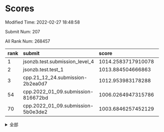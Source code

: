 # Scores

Modified Time: 2022-02-27 18:48:58

Submit Num: 207

All Rank Num: 268457

| rank |               submit               |       score        |       sigma        | pk_num |
| :--- | :--------------------------------- | :----------------- | :----------------- | :----- |
| 1    | jsonzb.test.submission_level_4     | 1014.2583717910078 | 0.841037665375094  | 5185   |
| 2    | jsonzb.test.test_1                 | 1013.884504666863  | 0.8178747927407171 | 5191   |
| 3    | cpp.21_12_24.submission-2b2ea0d7   | 1012.953983178288  | 0.8116936012895644 | 5188   |
| 54   | cpp.2022_01_09.submission-816672bd | 1006.0264947315786 | 0.7164104981609287 | 5190   |
| 70   | cpp.2022_01_09.submission-5b0e3de2 | 1003.6846257452129 | 0.7205233270985856 | 5185   |


<details>
<summary>全部</summary>

| rank |                 submit                 |       score        |       sigma        | pk_num |
| :--- | :------------------------------------- | :----------------- | :----------------- | :----- |
| 1    | jsonzb.test.submission_level_4         | 1014.2583717910078 | 0.841037665375094  | 5185   |
| 2    | jsonzb.test.test_1                     | 1013.884504666863  | 0.8178747927407171 | 5191   |
| 3    | cpp.21_12_24.submission-2b2ea0d7       | 1012.953983178288  | 0.8116936012895644 | 5188   |
| 4    | gobigger.level_3.submission_level_3_38 | 1012.7731600841524 | 0.7743261376909637 | 5187   |
| 5    | gobigger.level_3.submission_level_3_19 | 1011.5530086374968 | 0.7731393777064836 | 5189   |
| 6    | gobigger.level_3.submission_level_3_34 | 1011.3460806757995 | 0.7452558679476634 | 5185   |
| 7    | gobigger.level_3.submission_level_3_42 | 1011.2180018733212 | 0.7401557834927288 | 5186   |
| 8    | gobigger.level_3.submission_level_3_5  | 1011.1858329900996 | 0.8156431646065646 | 5187   |
| 9    | gobigger.level_3.submission_level_3_46 | 1010.925514093031  | 0.7549390482126822 | 5184   |
| 10   | gobigger.level_3.submission_level_3_22 | 1010.834566095903  | 0.7640802786371761 | 5187   |
| 11   | gobigger.level_3.submission_level_3_31 | 1010.5871712568847 | 0.7422651785737251 | 5189   |
| 12   | gobigger.level_3.submission_level_3_40 | 1010.5356810760021 | 0.7666855056009458 | 5191   |
| 13   | gobigger.level_3.submission_level_3_37 | 1010.5097527109522 | 0.747638637341629  | 5188   |
| 14   | gobigger.level_3.submission_level_3_32 | 1010.4132296591084 | 0.7791432124271321 | 5187   |
| 15   | gobigger.level_3.submission_level_3_12 | 1010.3923965672595 | 0.7634299015573808 | 5187   |
| 16   | gobigger.level_3.submission_level_3_28 | 1010.3900936133366 | 0.7770371172415057 | 5183   |
| 17   | gobigger.level_3.submission_level_3_44 | 1010.3422048636697 | 0.7672668285230528 | 5194   |
| 18   | gobigger.level_3.submission_level_3_7  | 1010.2988230490892 | 0.7372011407537763 | 5185   |
| 19   | gobigger.level_3.submission_level_3_10 | 1010.2136265034865 | 0.749883900325027  | 5188   |
| 20   | gobigger.level_3.submission_level_3_3  | 1010.163561879394  | 0.7646218026306054 | 5185   |
| 21   | gobigger.level_3.submission_level_3_25 | 1010.0862216452647 | 0.7630115225572958 | 5187   |
| 22   | gobigger.level_3.submission_level_3_15 | 1010.0744606313434 | 0.7608893605340716 | 5192   |
| 23   | gobigger.level_3.submission_level_3_36 | 1010.047092617792  | 0.756250560900289  | 5186   |
| 24   | gobigger.level_3.submission_level_3_47 | 1010.0444884478759 | 0.7581081432124946 | 5188   |
| 25   | gobigger.level_3.submission_level_3_48 | 1010.0129432223766 | 0.7518760888542297 | 5191   |
| 26   | gobigger.level_3.submission_level_3_41 | 1010.0126760808719 | 0.7530058010161862 | 5184   |
| 27   | gobigger.level_3.submission_level_3_33 | 1010.0080972802631 | 0.7737860577365346 | 5186   |
| 28   | gobigger.level_3.submission_level_3_23 | 1010.0052299508129 | 0.7549076177558653 | 5184   |
| 29   | gobigger.level_3.submission_level_3_39 | 1010.0028497066257 | 0.7609573719195997 | 5188   |
| 30   | gobigger.level_3.submission_level_3_1  | 1009.9871129150291 | 0.7586448589002901 | 5187   |
| 31   | gobigger.level_3.submission_level_3_26 | 1009.9515823047097 | 0.753674155160577  | 5191   |
| 32   | gobigger.level_3.submission_level_3_24 | 1009.939371647063  | 0.7505607660612513 | 5189   |
| 33   | gobigger.level_3.submission_level_3_18 | 1009.8834084645061 | 0.7589203682409021 | 5185   |
| 34   | gobigger.level_3.submission_level_3_9  | 1009.8766384388206 | 0.7536166974434214 | 5190   |
| 35   | gobigger.level_3.submission_level_3_20 | 1009.6730692544066 | 0.7515583104544443 | 5188   |
| 36   | gobigger.level_3.submission_level_3_45 | 1009.6499478138616 | 0.7477219100599501 | 5188   |
| 37   | gobigger.level_3.submission_level_3_14 | 1009.6188632779371 | 0.7425448965154648 | 5192   |
| 38   | gobigger.level_3.submission_level_3_27 | 1009.565171916856  | 0.7593585879213797 | 5187   |
| 39   | gobigger.level_3.submission_level_3_8  | 1009.527280673613  | 0.7701945476488506 | 5188   |
| 40   | gobigger.level_3.submission_level_3_13 | 1009.5124728612309 | 0.7459942481733808 | 5186   |
| 41   | gobigger.level_3.submission_level_3_16 | 1009.4991062682383 | 0.7579566640969146 | 5183   |
| 42   | gobigger.level_3.submission_level_3_35 | 1009.4673514246194 | 0.7570094739569188 | 5187   |
| 43   | gobigger.level_3.submission_level_3_4  | 1009.4597618897346 | 0.7615986831804188 | 5186   |
| 44   | gobigger.level_3.submission_level_3_21 | 1009.3878158279311 | 0.7665888837980567 | 5187   |
| 45   | gobigger.level_3.submission_level_3_17 | 1009.3257683118933 | 0.7391384796401003 | 5194   |
| 46   | gobigger.level_3.submission_level_3_2  | 1009.3248004695406 | 0.738087162739636  | 5188   |
| 47   | gobigger.level_3.submission_level_3_6  | 1009.2829359079942 | 0.7754039401838807 | 5192   |
| 48   | gobigger.level_3.submission_level_3_11 | 1009.2707919536637 | 0.7337244419627824 | 5193   |
| 49   | gobigger.level_3.submission_level_3_43 | 1009.1888763456552 | 0.7290455310289624 | 5189   |
| 50   | gobigger.level_3.submission_level_3_29 | 1008.8974024053803 | 0.7654042339427278 | 5184   |
| 51   | gobigger.level_3.submission_level_3_30 | 1008.8680122739524 | 0.7461057350316669 | 5185   |
| 52   | gobigger.level_3.submission_level_3_0  | 1008.500780283276  | 0.7491382948145787 | 5183   |
| 53   | gobigger.level_3.submission_level_3_49 | 1008.4500105641937 | 0.7367734226039889 | 5191   |
| 54   | cpp.2022_01_09.submission-816672bd     | 1006.0264947315786 | 0.7164104981609287 | 5190   |
| 55   | gobigger.level_1.submission_level_1_49 | 1004.7291488645317 | 0.7238226438294108 | 5191   |
| 56   | gobigger.level_1.submission_level_1_1  | 1004.5629755520567 | 0.717540852581426  | 5184   |
| 57   | gobigger.level_1.submission_level_1_17 | 1004.2163637112196 | 0.7244622656272866 | 5194   |
| 58   | gobigger.level_1.submission_level_1_38 | 1004.197081821939  | 0.7224382055283156 | 5186   |
| 59   | gobigger.level_1.submission_level_1_39 | 1004.141843784591  | 0.7265942733527244 | 5186   |
| 60   | gobigger.level_1.submission_level_1_32 | 1004.0917242709339 | 0.7206934038935409 | 5184   |
| 61   | gobigger.level_1.submission_level_1_11 | 1004.0903824172343 | 0.7143635118842284 | 5190   |
| 62   | gobigger.level_1.submission_level_1_42 | 1004.0852482593382 | 0.7209541873898164 | 5183   |
| 63   | gobigger.level_1.submission_level_1_41 | 1004.0143556126773 | 0.7122729336692571 | 5190   |
| 64   | gobigger.level_1.submission_level_1_24 | 1003.9714616430318 | 0.7148437047090743 | 5192   |
| 65   | gobigger.level_1.submission_level_1_15 | 1003.8914980704523 | 0.7213394693836112 | 5191   |
| 66   | gobigger.level_1.submission_level_1_9  | 1003.8350292259693 | 0.7284799728103841 | 5187   |
| 67   | gobigger.level_1.submission_level_1_34 | 1003.79318469936   | 0.7291165419153027 | 5188   |
| 68   | gobigger.level_1.submission_level_1_7  | 1003.7198858646711 | 0.7165455246379964 | 5188   |
| 69   | gobigger.level_1.submission_level_1_47 | 1003.6855520869001 | 0.7150934575479237 | 5186   |
| 70   | cpp.2022_01_09.submission-5b0e3de2     | 1003.6846257452129 | 0.7205233270985856 | 5185   |
| 71   | gobigger.level_1.submission_level_1_37 | 1003.6180745347763 | 0.7188895701212179 | 5190   |
| 72   | gobigger.level_1.submission_level_1_29 | 1003.5939100548874 | 0.7103192171295313 | 5185   |
| 73   | gobigger.level_1.submission_level_1_14 | 1003.5778195383018 | 0.721165580363218  | 5196   |
| 74   | gobigger.level_1.submission_level_1_33 | 1003.5687863638043 | 0.7155334542539695 | 5191   |
| 75   | gobigger.level_1.submission_level_1_40 | 1003.5170420476504 | 0.717056305548405  | 5188   |
| 76   | gobigger.level_1.submission_level_1_13 | 1003.5164177375345 | 0.7143127527154366 | 5192   |
| 77   | gobigger.level_1.submission_level_1_43 | 1003.4526215306067 | 0.7197277199133336 | 5190   |
| 78   | gobigger.level_1.submission_level_1_19 | 1003.4165435789057 | 0.7100236433076788 | 5186   |
| 79   | gobigger.level_1.submission_level_1_36 | 1003.3724561516145 | 0.7137882415226393 | 5188   |
| 80   | gobigger.level_1.submission_level_1_46 | 1003.2738366699575 | 0.7135967160431237 | 5189   |
| 81   | gobigger.level_1.submission_level_1_8  | 1003.2710077849927 | 0.7145025184482107 | 5189   |
| 82   | gobigger.level_1.submission_level_1_2  | 1003.1742981971274 | 0.7312813209177561 | 5189   |
| 83   | gobigger.level_1.submission_level_1_28 | 1003.1435201920067 | 0.7059060530424538 | 5185   |
| 84   | gobigger.level_1.submission_level_1_25 | 1003.1432448895239 | 0.7053453921622025 | 5189   |
| 85   | gobigger.level_1.submission_level_1_26 | 1003.138971916282  | 0.7058226686187953 | 5182   |
| 86   | gobigger.level_1.submission_level_1_0  | 1003.1121683358299 | 0.7180787202177131 | 5190   |
| 87   | gobigger.level_1.submission_level_1_30 | 1002.9793603635585 | 0.7207261262718403 | 5189   |
| 88   | gobigger.level_1.submission_level_1_4  | 1002.9559871381456 | 0.7073419802930041 | 5189   |
| 89   | gobigger.level_1.submission_level_1_48 | 1002.8772996669176 | 0.7094169562188087 | 5189   |
| 90   | gobigger.level_1.submission_level_1_31 | 1002.8709675568965 | 0.7109996510875465 | 5191   |
| 91   | gobigger.level_1.submission_level_1_21 | 1002.838326970442  | 0.7108325559094449 | 5188   |
| 92   | gobigger.level_1.submission_level_1_5  | 1002.8014493563436 | 0.7092897864040963 | 5188   |
| 93   | gobigger.level_1.submission_level_1_45 | 1002.7700599071484 | 0.7172405637289254 | 5188   |
| 94   | gobigger.level_1.submission_level_1_22 | 1002.7411625254017 | 0.7208877966795331 | 5188   |
| 95   | gobigger.level_1.submission_level_1_27 | 1002.7309961352801 | 0.7262985016033441 | 5190   |
| 96   | gobigger.level_1.submission_level_1_35 | 1002.7060939042572 | 0.7320435966326337 | 5187   |
| 97   | gobigger.level_1.submission_level_1_10 | 1002.6530585243604 | 0.7238188759818492 | 5186   |
| 98   | gobigger.level_1.submission_level_1_16 | 1002.6323337804328 | 0.7199089089574552 | 5189   |
| 99   | gobigger.level_1.submission_level_1_3  | 1002.4636464988715 | 0.7053569711971662 | 5191   |
| 100  | gobigger.level_1.submission_level_1_23 | 1002.4302951755417 | 0.7158012713151622 | 5191   |
| 101  | gobigger.level_1.submission_level_1_12 | 1002.3774488963    | 0.7136874651997894 | 5188   |
| 102  | gobigger.level_1.submission_level_1_20 | 1002.2890576799284 | 0.7080626786834595 | 5192   |
| 103  | gobigger.level_1.submission_level_1_44 | 1002.2641889817226 | 0.7175321623484809 | 5184   |
| 104  | gobigger.level_1.submission_level_1_18 | 1002.0943495756803 | 0.7235989815250164 | 5192   |
| 105  | gobigger.level_1.submission_level_1_6  | 1002.0704192271054 | 0.7145113799905006 | 5187   |
| 106  | gobigger.random.submission_random_38   | 997.017865918255   | 0.702556938245168  | 5191   |
| 107  | gobigger.random.submission_random_4    | 996.9872860356886  | 0.7099439760023846 | 5187   |
| 108  | gobigger.random.submission_random_28   | 996.9841388722218  | 0.7003174584901598 | 5187   |
| 109  | gobigger.random.submission_random_12   | 996.8682704080737  | 0.7147722773851476 | 5184   |
| 110  | gobigger.random.submission_random_19   | 996.7109741678987  | 0.7068915162476895 | 5185   |
| 111  | gobigger.random.submission_random_5    | 996.6400984588448  | 0.708608907158738  | 5188   |
| 112  | gobigger.random.submission_random_1    | 996.5639225928192  | 0.707981311282915  | 5187   |
| 113  | gobigger.random.submission_random_30   | 996.4562273432451  | 0.710769055070485  | 5183   |
| 114  | gobigger.random.submission_random_36   | 996.4093992441419  | 0.7073324182823475 | 5185   |
| 115  | gobigger.random.submission_random_35   | 996.4084142331509  | 0.7201717083511802 | 5186   |
| 116  | gobigger.random.submission_random_48   | 996.3955245688625  | 0.7080815650100145 | 5187   |
| 117  | gobigger.random.submission_random_43   | 996.3849122288182  | 0.7071333383752155 | 5187   |
| 118  | gobigger.random.submission_random_45   | 996.3540091327719  | 0.7055875433365627 | 5187   |
| 119  | gobigger.random.submission_random_17   | 996.3446032201574  | 0.7155693739173352 | 5197   |
| 120  | gobigger.random.submission_random_10   | 996.3019133032442  | 0.7086735208767231 | 5187   |
| 121  | gobigger.random.submission_random_24   | 996.2791443988368  | 0.7153313301922765 | 5189   |
| 122  | gobigger.random.submission_random_2    | 996.2762429585498  | 0.7099454561932933 | 5188   |
| 123  | gobigger.random.submission_random_23   | 996.2104196875041  | 0.7112238242896426 | 5182   |
| 124  | gobigger.random.submission_random_3    | 996.1951617501546  | 0.7205541139113106 | 5184   |
| 125  | gobigger.random.submission_random_46   | 996.1845625587224  | 0.7118303384484872 | 5184   |
| 126  | gobigger.random.submission_random_32   | 996.1718944019509  | 0.7015538157611414 | 5187   |
| 127  | gobigger.random.submission_random_42   | 996.1454876466066  | 0.7046423595655918 | 5187   |
| 128  | gobigger.random.submission_random_18   | 996.1239708153427  | 0.7135664996326176 | 5193   |
| 129  | gobigger.random.submission_random_47   | 996.1218542677875  | 0.7079856048200365 | 5192   |
| 130  | gobigger.random.submission_random_15   | 996.055002870165   | 0.7258912266426774 | 5185   |
| 131  | gobigger.random.submission_random_34   | 996.0389235381786  | 0.7153831619581734 | 5184   |
| 132  | gobigger.random.submission_random_9    | 995.9892525163208  | 0.7212991528170617 | 5190   |
| 133  | gobigger.random.submission_random_39   | 995.9702135826271  | 0.7120342409855362 | 5183   |
| 134  | gobigger.random.submission_random_41   | 995.9569175398781  | 0.7150736716416924 | 5180   |
| 135  | gobigger.random.submission_random_22   | 995.8492637346549  | 0.7126232751980981 | 5184   |
| 136  | gobigger.random.submission_random_16   | 995.8022065811248  | 0.7041866865467636 | 5188   |
| 137  | gobigger.random.submission_random_33   | 995.798393219468   | 0.6962781393654279 | 5191   |
| 138  | gobigger.random.submission_random_29   | 995.7979430835808  | 0.7136220132054378 | 5185   |
| 139  | gobigger.random.submission_random_20   | 995.7440139746714  | 0.7113159801141964 | 5188   |
| 140  | gobigger.random.submission_random_0    | 995.7298439157128  | 0.7050274657534011 | 5183   |
| 141  | gobigger.random.submission_random_27   | 995.5434509657541  | 0.7173486489518559 | 5185   |
| 142  | gobigger.random.submission_random_7    | 995.5229729878689  | 0.708251966282778  | 5186   |
| 143  | gobigger.random.submission_random_37   | 995.478898561157   | 0.7053367839290525 | 5188   |
| 144  | gobigger.random.submission_random_44   | 995.4550938005075  | 0.7217491890002642 | 5192   |
| 145  | gobigger.random.submission_random_13   | 995.3555547567281  | 0.7233160763620344 | 5188   |
| 146  | gobigger.random.submission_random_6    | 995.3229784531114  | 0.728576918571977  | 5192   |
| 147  | gobigger.random.submission_random_21   | 995.2818972607876  | 0.7199038852970974 | 5188   |
| 148  | gobigger.random.submission_random_14   | 995.1897195339435  | 0.7193763310653991 | 5187   |
| 149  | gobigger.random.submission_random_11   | 995.1288082190692  | 0.713731319158732  | 5185   |
| 150  | gobigger.random.submission_random_49   | 995.0773804217915  | 0.7126547133868255 | 5187   |
| 151  | gobigger.random.submission_random_40   | 995.001366235837   | 0.7375156053868516 | 5189   |
| 152  | gobigger.random.submission_random_8    | 994.9125914231909  | 0.7158467374053242 | 5185   |
| 153  | gobigger.random.submission_random_26   | 994.6793440208596  | 0.718893892016018  | 5190   |
| 154  | gobigger.level_2.submission_level_2_39 | 994.3389364011388  | 0.7495921464502558 | 5187   |
| 155  | gobigger.random.submission_random_31   | 994.2405138514519  | 0.7231287947368842 | 5189   |
| 156  | gobigger.random.submission_random_25   | 994.0660490613554  | 0.7252350878920704 | 5184   |
| 157  | gobigger.level_2.submission_level_2_29 | 993.8194462517101  | 0.732920199433352  | 5189   |
| 158  | gobigger.level_2.submission_level_2_38 | 993.5330383451566  | 0.7455863165354343 | 5185   |
| 159  | gobigger.level_2.submission_level_2_13 | 993.4820218823716  | 0.744130011693537  | 5188   |
| 160  | gobigger.level_2.submission_level_2_4  | 993.4731713640564  | 0.7522061659071011 | 5182   |
| 161  | gobigger.level_2.submission_level_2_46 | 993.424489374566   | 0.7242147742071223 | 5185   |
| 162  | gobigger.level_2.submission_level_2_34 | 993.3955740789322  | 0.7416510953393963 | 5184   |
| 163  | gobigger.level_2.submission_level_2_25 | 993.3508525451027  | 0.7397332382039161 | 5188   |
| 164  | gobigger.level_2.submission_level_2_37 | 993.2837683073964  | 0.7290987302674623 | 5196   |
| 165  | gobigger.level_2.submission_level_2_33 | 993.1306460698825  | 0.7499930162956687 | 5180   |
| 166  | gobigger.level_2.submission_level_2_12 | 993.068101689662   | 0.7373816624657581 | 5190   |
| 167  | gobigger.level_2.submission_level_2_40 | 992.9822213662527  | 0.7331831504964934 | 5186   |
| 168  | gobigger.level_2.submission_level_2_15 | 992.9387632703252  | 0.7584901608017321 | 5193   |
| 169  | gobigger.level_2.submission_level_2_43 | 992.8756999753707  | 0.7352593365824723 | 5185   |
| 170  | gobigger.level_2.submission_level_2_11 | 992.6918725912678  | 0.738909550406041  | 5183   |
| 171  | gobigger.level_2.submission_level_2_48 | 992.5161061489158  | 0.7478661545473608 | 5186   |
| 172  | gobigger.level_2.submission_level_2_24 | 992.4649712720877  | 0.7466142833288901 | 5187   |
| 173  | gobigger.level_2.submission_level_2_27 | 992.4595007894026  | 0.7413997754011806 | 5188   |
| 174  | gobigger.level_2.submission_level_2_22 | 992.3665369279004  | 0.7364221284908652 | 5185   |
| 175  | gobigger.level_2.submission_level_2_30 | 992.2418123579728  | 0.7324876194772358 | 5187   |
| 176  | gobigger.level_2.submission_level_2_23 | 992.2403879346316  | 0.745057700282003  | 5188   |
| 177  | gobigger.level_2.submission_level_2_32 | 992.2013699425424  | 0.7254380853830978 | 5185   |
| 178  | gobigger.level_2.submission_level_2_44 | 992.1707427060081  | 0.7408280143671422 | 5188   |
| 179  | gobigger.level_2.submission_level_2_42 | 992.0914706384109  | 0.7503458280156712 | 5187   |
| 180  | gobigger.level_2.submission_level_2_18 | 992.0740073542767  | 0.7467781454061784 | 5188   |
| 181  | gobigger.level_2.submission_level_2_19 | 992.0310767748175  | 0.7565547236917067 | 5189   |
| 182  | gobigger.level_2.submission_level_2_17 | 991.9015881933881  | 0.7474961704259254 | 5193   |
| 183  | gobigger.level_2.submission_level_2_16 | 991.8692598993815  | 0.7682895396719083 | 5192   |
| 184  | gobigger.level_2.submission_level_2_26 | 991.8123279564218  | 0.7452284743190531 | 5190   |
| 185  | gobigger.level_2.submission_level_2_36 | 991.7848281423082  | 0.767303000092588  | 5185   |
| 186  | gobigger.level_2.submission_level_2_1  | 991.724044301263   | 0.7485582800125153 | 5187   |
| 187  | gobigger.level_2.submission_level_2_28 | 991.550702833758   | 0.7592451287841333 | 5188   |
| 188  | gobigger.level_2.submission_level_2_0  | 991.4605086789492  | 0.744238954405881  | 5190   |
| 189  | gobigger.level_2.submission_level_2_31 | 991.4368095380224  | 0.7576111104176277 | 5183   |
| 190  | gobigger.level_2.submission_level_2_35 | 991.3520178616089  | 0.749296220684376  | 5191   |
| 191  | gobigger.level_2.submission_level_2_20 | 991.2882316901033  | 0.7496049296971891 | 5186   |
| 192  | gobigger.level_2.submission_level_2_41 | 991.2863888375881  | 0.752693694769791  | 5190   |
| 193  | gobigger.level_2.submission_level_2_14 | 991.274924028961   | 0.7556029051664116 | 5183   |
| 194  | gobigger.level_2.submission_level_2_49 | 991.2186588455348  | 0.7302084314888052 | 5187   |
| 195  | gobigger.level_2.submission_level_2_21 | 991.1368748835753  | 0.7388497607317359 | 5186   |
| 196  | gobigger.level_2.submission_level_2_10 | 991.0943007551917  | 0.7689857591078331 | 5186   |
| 197  | gobigger.level_2.submission_level_2_8  | 990.9738645846109  | 0.7626808723689098 | 5186   |
| 198  | gobigger.level_2.submission_level_2_45 | 990.903455565425   | 0.7527204927771923 | 5190   |
| 199  | gobigger.level_2.submission_level_2_47 | 990.8369338424241  | 0.7516634600762819 | 5192   |
| 200  | gobigger.level_2.submission_level_2_2  | 990.791212550519   | 0.7629223405531722 | 5179   |
| 201  | gobigger.level_2.submission_level_2_5  | 990.7614335216952  | 0.7768397100003194 | 5187   |
| 202  | gobigger.level_2.submission_level_2_6  | 990.6947285815787  | 0.7571604384319549 | 5188   |
| 203  | gobigger.level_2.submission_level_2_9  | 990.5232428630565  | 0.7514576107373465 | 5188   |
| 204  | gobigger.level_2.submission_level_2_7  | 990.209374997691   | 0.7591209532960645 | 5189   |
| 205  | gobigger.level_2.submission_level_2_3  | 990.179440591712   | 0.7708463052988984 | 5191   |
| 206  | gobigger.none.submission_none_0        | 977.8189430983793  | 1.2944797533218202 | 5184   |
| 207  | gobigger.none.submission_none_1        | 975.2651239306248  | 1.4838770586381664 | 5185   |

</details>